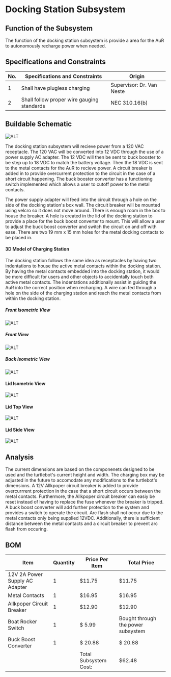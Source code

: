 # Docking Station Subsystem

## Function of the Subsystem
The function of the docking station subsystem is provide a area for the AuR to autonomously recharge power when needed.

## Specifications and Constraints

| No. | Specifications and Constraints | Origin | 
|-|-|-| 
| 1 | Shall have plugless charging | Supervisor: Dr. Van Neste 
| 2 | Shall follow proper wire gauging standards | NEC 310.16(b)


## Buildable Schematic 
![ALT](https://github.com/Hawk652/Capstone-Guidance-Robot/blob/main/Documentation/Images/docking%20station/docking%20station%20schematic.png)

The docking station subsystem will recieve power from a 120 VAC receptacle. The 120 VAC will be converted into 12 VDC through the use of a power supply AC adapter. The 12 VDC will then be sent to buck booster to be step up to 18 VDC to match the battery voltage. Then the 18 VDC is sent to the metal contacts for the AuR to recieve power. A circuit breaker is added in to provide overcurrent protection to the circuit in the case of a short circuit happening. The buck booster converter has a functioning switch implemented which allows a user to cutoff power to the metal contacts. 

The power supply adapter will feed into the circuit through a hole on the side of the docking station's box wall. The circuit breaker  will be mounted using velcro so it does not move around. There is enough room in the box to house the breaker. A hole is created in the lid of the docking station to provide a place for the buck boost converter to mount. This will allow a user to adjust the buck boost converter and switch the circuit on and off with ease. There are two 19 mm x 15 mm holes for the metal docking contacts to be placed in.  

#### 3D Model of Charging Station
The docking station follows the same idea as receptacles by having two indentations to house the active metal contacts within the docking station. By having the metal contacts embedded into the docking station, it would be more difficult for users and other objects to accidentally touch both active metal contacts. The indentations additionally assist in guiding the AuR into the correct position when recharging. A wire can fed through a hole on the side of the charging station and reach the metal contacts from within the docking station.

##### Front Isometric View
![ALT](https://github.com/Hawk652/Capstone-Guidance-Robot/blob/main/Documentation/Images/docking%20station/isometric.png)

##### Front View
![ALT](https://github.com/Hawk652/Capstone-Guidance-Robot/blob/main/Documentation/Images/docking%20station/front.png)

##### Back Isometric View
![ALT](https://github.com/Hawk652/Capstone-Guidance-Robot/blob/main/Documentation/Images/docking%20station/isometric%20back.png)

#### Lid Isometric View
![ALT](https://github.com/Hawk652/Capstone-Guidance-Robot/blob/main/Documentation/Images/docking%20station/lid%20isometric.png)

#### Lid Top View
![ALT](https://github.com/Hawk652/Capstone-Guidance-Robot/blob/main/Documentation/Images/docking%20station/lid%20top.png)

#### Lid Side View
![ALT](https://github.com/Hawk652/Capstone-Guidance-Robot/blob/main/Documentation/Images/docking%20station/lid%20side.png)

## Analysis
The current dimensions are based on the componenets designed to be used and the turtlebot's current height and width. The charging box may be adjusted in the future to accomodate any modifications to the turtlebot's dimensions. A 12V Allkpoper circuit breaker is added to provide overcurrrent protection in the case that a short circuit occurs between the metal contacts. Furthermore, the Allkpoper circuit breaker can easiy be reset instead of having to replace the fuse whenever the breaker is tripped. A buck boost converter will add further protection to the system and provides a switch to operate the circuit. Arc flash shall not occur due to the metal contacts only being supplied 12VDC. Additionally, there is sufficient distance between the metal contacts and a circuit breaker to prevent arc flash from occuring. 

## BOM
| Item                          | Quantity | Price Per Item        | Total Price       |
| ----------------------------- | -------- | --------------------- | ----------------- |
| 12V 2A Power Supply AC Adapter| 1        | $11.75                | $11.75            |
| Metal Contacts                | 1        | $16.95                | $16.95            |
| Allkpoper Circuit Breaker     | 1        | $12.90                | $12.90            |
| Boat Rocker Switch            | 1        | $ 5.99                | Bought through the power subsystem|
| Buck Boost Converter          | 1        | $ 20.88               | $ 20.88           |
|                               |          | Total Subsystem Cost: | $62.48            |


